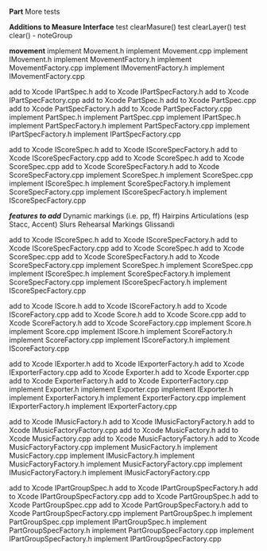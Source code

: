 
**Part**
More tests

**Additions to Measure Interface**
test clearMasure()
test clearLayer()
test clear() - noteGroup

**movement**
implement Movement.h
implement Movement.cpp
implement IMovement.h
implement MovementFactory.h
implement MovementFactory.cpp
implement IMovementFactory.h
implement IMovementFactory.cpp


add to Xcode IPartSpec.h
add to Xcode IPartSpecFactory.h
add to Xcode IPartSpecFactory.cpp
add to Xcode PartSpec.h
add to Xcode PartSpec.cpp
add to Xcode PartSpecFactory.h
add to Xcode PartSpecFactory.cpp
implement PartSpec.h
implement PartSpec.cpp
implement IPartSpec.h
implement PartSpecFactory.h
implement PartSpecFactory.cpp
implement IPartSpecFactory.h
implement IPartSpecFactory.cpp

add to Xcode IScoreSpec.h
add to Xcode IScoreSpecFactory.h
add to Xcode IScoreSpecFactory.cpp
add to Xcode ScoreSpec.h
add to Xcode ScoreSpec.cpp
add to Xcode ScoreSpecFactory.h
add to Xcode ScoreSpecFactory.cpp
implement ScoreSpec.h
implement ScoreSpec.cpp
implement IScoreSpec.h
implement ScoreSpecFactory.h
implement ScoreSpecFactory.cpp
implement IScoreSpecFactory.h
implement IScoreSpecFactory.cpp


***features to add***
Dynamic markings (i.e. pp, ff)
Hairpins
Articulations (esp Stacc, Accent)
Slurs
Rehearsal Markings
Glissandi

add to Xcode IScoreSpec.h
add to Xcode IScoreSpecFactory.h
add to Xcode IScoreSpecFactory.cpp
add to Xcode ScoreSpec.h
add to Xcode ScoreSpec.cpp
add to Xcode ScoreSpecFactory.h
add to Xcode ScoreSpecFactory.cpp
implement ScoreSpec.h
implement ScoreSpec.cpp
implement IScoreSpec.h
implement ScoreSpecFactory.h
implement ScoreSpecFactory.cpp
implement IScoreSpecFactory.h
implement IScoreSpecFactory.cpp

add to Xcode IScore.h
add to Xcode IScoreFactory.h
add to Xcode IScoreFactory.cpp
add to Xcode Score.h
add to Xcode Score.cpp
add to Xcode ScoreFactory.h
add to Xcode ScoreFactory.cpp
implement Score.h
implement Score.cpp
implement IScore.h
implement ScoreFactory.h
implement ScoreFactory.cpp
implement IScoreFactory.h
implement IScoreFactory.cpp

add to Xcode IExporter.h
add to Xcode IExporterFactory.h
add to Xcode IExporterFactory.cpp
add to Xcode Exporter.h
add to Xcode Exporter.cpp
add to Xcode ExporterFactory.h
add to Xcode ExporterFactory.cpp
implement Exporter.h
implement Exporter.cpp
implement IExporter.h
implement ExporterFactory.h
implement ExporterFactory.cpp
implement IExporterFactory.h
implement IExporterFactory.cpp

add to Xcode IMusicFactory.h
add to Xcode IMusicFactoryFactory.h
add to Xcode IMusicFactoryFactory.cpp
add to Xcode MusicFactory.h
add to Xcode MusicFactory.cpp
add to Xcode MusicFactoryFactory.h
add to Xcode MusicFactoryFactory.cpp
implement MusicFactory.h
implement MusicFactory.cpp
implement IMusicFactory.h
implement MusicFactoryFactory.h
implement MusicFactoryFactory.cpp
implement IMusicFactoryFactory.h
implement IMusicFactoryFactory.cpp

add to Xcode IPartGroupSpec.h
add to Xcode IPartGroupSpecFactory.h
add to Xcode IPartGroupSpecFactory.cpp
add to Xcode PartGroupSpec.h
add to Xcode PartGroupSpec.cpp
add to Xcode PartGroupSpecFactory.h
add to Xcode PartGroupSpecFactory.cpp
implement PartGroupSpec.h
implement PartGroupSpec.cpp
implement IPartGroupSpec.h
implement PartGroupSpecFactory.h
implement PartGroupSpecFactory.cpp
implement IPartGroupSpecFactory.h
implement IPartGroupSpecFactory.cpp
